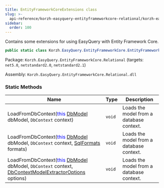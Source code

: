 ```yaml
---
title: EntityFrameworkCoreExtensions class
slug: >-
  api-reference/korzh-easyquery-entityframeworkcore-relational/korzh-easyquery-entityframeworkcore-namespace/entityframeworkcoreextensions-class
sidebar:
  order: 100
---
```


Contains some extensions for using EasyQuery with Entity Framework Core.
```csharp
public static class Korzh.EasyQuery.EntityFrameworkCore.EntityFrameworkCoreExtensions

```
Package: `Korzh.EasyQuery.EntityFrameworkCore.Relational` (targets: `net5.0`, `netstandard2.0`, `netstandard2.1`)

Assembly: `Korzh.EasyQuery.EntityFrameworkCore.Relational.dll`

### Static Methods

| Name | Type | Description | 
| --- | --- | --- | 
| LoadFromDbContext(<span style='color: blue'>this</span> [DbModel](///easyquery/docs/api-reference/korzh-easyquery-db/korzh-easyquery-db-namespace/dbmodel-class) dbModel, `DbContext` context) | `void` | Loads the model from a database context. | 
| LoadFromDbContext(<span style='color: blue'>this</span> [DbModel](///easyquery/docs/api-reference/korzh-easyquery-db/korzh-easyquery-db-namespace/dbmodel-class) dbModel, `DbContext` context, [SqlFormats](///easyquery/docs/api-reference/korzh-easyquery-db/korzh-easyquery-db-namespace/sqlformats-class) formats) | `void` | Loads the model from a database context. | 
| LoadFromDbContext(<span style='color: blue'>this</span> [DbModel](///easyquery/docs/api-reference/korzh-easyquery-db/korzh-easyquery-db-namespace/dbmodel-class) dbModel, `DbContext` context, [DbContextModelExtractorOptions](///easyquery/docs/api-reference/korzh-easyquery-entityframeworkcore-relational/korzh-easyquery-entityframeworkcore-namespace/dbcontextmodelextractoroptions-class) options) | `void` | Loads the model from a database context. |
